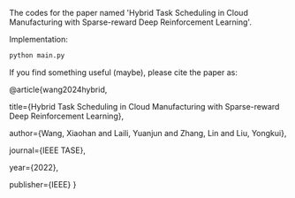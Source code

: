 The codes for the paper named 'Hybrid Task Scheduling in Cloud Manufacturing with Sparse-reward Deep Reinforcement Learning'. 

Implementation:

```python
python main.py
 ```

If you find something useful (maybe), please cite the paper as:

@article{wang2024hybrid,

  title={Hybrid Task Scheduling in Cloud Manufacturing with Sparse-reward Deep Reinforcement Learning},
  
  author={Wang, Xiaohan and Laili, Yuanjun and Zhang, Lin and Liu, Yongkui},
  
  journal={IEEE TASE},
  
  year={2022},
  
  publisher={IEEE}
}
